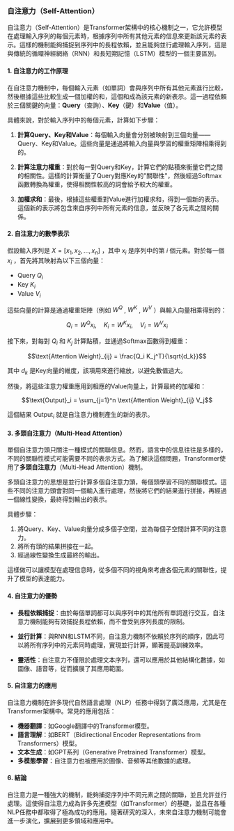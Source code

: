 ### 自注意力（Self-Attention）

自注意力（Self-Attention）是Transformer架構中的核心機制之一，它允許模型在處理輸入序列的每個元素時，根據序列中所有其他元素的信息來更新該元素的表示。這樣的機制能夠捕捉到序列中的長程依賴，並且能夠並行處理輸入序列，這是與傳統的循環神經網絡（RNN）和長短期記憶（LSTM）模型的一個主要區別。

#### 1. 自注意力的工作原理

在自注意力機制中，每個輸入元素（如單詞）會與序列中所有其他元素進行比較，然後根據這些比較生成一個加權的和，這個和成為該元素的新表示。這一過程依賴於三個關鍵的向量：**Query**（查詢）、**Key**（鍵）和**Value**（值）。

具體來說，對於輸入序列中的每個元素，計算如下步驟：

1. **計算Query、Key和Value**：每個輸入向量會分別被映射到三個向量——Query、Key和Value。這些向量是通過將輸入向量與學習的權重矩陣相乘得到的。
   
2. **計算注意力權重**：對於每一對Query和Key，計算它們的點積來衡量它們之間的相關性。這樣的計算衡量了Query對應Key的"關聯性"，然後經過Softmax函數轉換為權重，使得相關性較高的詞會給予較大的權重。

3. **加權求和**：最後，根據這些權重對Value進行加權求和，得到一個新的表示。這個新的表示將包含來自序列中所有元素的信息，並反映了各元素之間的關係。

#### 2. 自注意力的數學表示

假設輸入序列是  $`X = [x_1, x_2, ..., x_n]`$ ，其中  $`x_i`$  是序列中的第  $`i`$  個元素。對於每一個  $`x_i`$ ，首先將其映射為以下三個向量：

- Query  $`Q_i`$ 
- Key  $`K_i`$ 
- Value  $`V_i`$ 

這些向量的計算是通過權重矩陣（例如  $`W^Q`$ ,  $`W^K`$ ,  $`W^V`$ ）與輸入向量相乘得到的：


```math
Q_i = W^Q x_i, \quad K_i = W^K x_i, \quad V_i = W^V x_i
```


接下來，對每對  $`Q_i`$  和  $`K_j`$  計算點積，並通過Softmax函數得到權重：


```math
\text{Attention Weight}_{ij} = \frac{Q_i K_j^T}{\sqrt{d_k}}
```


其中  $`d_k`$  是Key向量的維度，該項用來進行縮放，以避免數值過大。

然後，將這些注意力權重應用到相應的Value向量上，計算最終的加權和：


```math
\text{Output}_i = \sum_{j=1}^n \text{Attention Weight}_{ij} V_j
```


這個結果  $`\text{Output}_i`$  就是自注意力機制產生的新的表示。

#### 3. 多頭自注意力（Multi-Head Attention）

單個自注意力頭只關注一種模式的關聯信息。然而，語言中的信息往往是多樣的，不同的關聯性模式可能需要不同的表示方式。為了解決這個問題，Transformer使用了**多頭自注意力**（Multi-Head Attention）機制。

多頭自注意力的思想是並行計算多個自注意力頭，每個頭學習不同的關聯模式。這些不同的注意力頭會對同一個輸入進行處理，然後將它們的結果進行拼接，再經過一個線性變換，最終得到輸出的表示。

具體步驟：

1. 將Query、Key、Value向量分成多個子空間，並為每個子空間計算不同的注意力。
2. 將所有頭的結果拼接在一起。
3. 經過線性變換生成最終的輸出。

這樣做可以讓模型在處理信息時，從多個不同的視角來考慮各個元素的關聯性，提升了模型的表達能力。

#### 4. 自注意力的優勢

- **長程依賴捕捉**：由於每個單詞都可以與序列中的其他所有單詞進行交互，自注意力機制能夠有效捕捉長程依賴，而不會受到序列長度的限制。
  
- **並行計算**：與RNN和LSTM不同，自注意力機制不依賴於序列的順序，因此可以將所有序列中的元素同時處理，實現並行計算，顯著提高訓練效率。

- **靈活性**：自注意力不僅限於處理文本序列，還可以應用於其他結構化數據，如圖像、語音等，從而擴展了其應用範圍。

#### 5. 自注意力的應用

自注意力機制在許多現代自然語言處理（NLP）任務中得到了廣泛應用，尤其是在Transformer架構中。常見的應用包括：

- **機器翻譯**：如Google翻譯中的Transformer模型。
- **語言理解**：如BERT（Bidirectional Encoder Representations from Transformers）模型。
- **文本生成**：如GPT系列（Generative Pretrained Transformer）模型。
- **多模態學習**：自注意力也被應用於圖像、音頻等其他數據的處理。

#### 6. 結論

自注意力是一種強大的機制，能夠捕捉序列中不同元素之間的關聯，並且允許並行處理。這使得自注意力成為許多先進模型（如Transformer）的基礎，並且在各種NLP任務中都取得了極為成功的應用。隨著研究的深入，未來自注意力機制可能會進一步演化，擴展到更多領域和應用中。